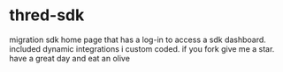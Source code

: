 # thred-sdk
migration sdk
home page that has a log-in to access a sdk dashboard. included dynamic integrations i custom coded. if you fork give me a star. 
have a great day and eat an olive
